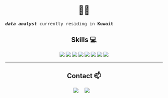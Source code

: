 <!--
**liynJ/LiynJ** is a ✨ _special_ ✨ repository because its `README.md` (this file) appears on your GitHub profile.
-->

<h1 align="center">👩‍💻</h1>

<samp align="center"><em><b>data analyst</b></em> currently residing in <b>Kuwait</b></samp>

<!--
<hr>

<div>
<h2 align="center">Currently learning 🌱</h2>
</div>
  <h4 align="center"><img src="https://img.shields.io/badge/pandas-%23150458.svg?style=for-the-badge&logo=pandas&logoColor=white"></h3>

<hr>
-->
<div>
<h2 align="center"> Skills 💻</h2>
 </div>
<p align="center">
    <img src="https://img.shields.io/badge/Power_BI-FCC624?style=for-the-badge&logo=PowerBI&logoColor=black">
    <img src="https://img.shields.io/badge/MySQL-%231572B6.svg?style=for-the-badge&logo=MySQL&logoColor=white"> 
    <img src="https://img.shields.io/badge/postgres-%23316192.svg?style=for-the-badge&logo=postgresql&logoColor=white">
   <!-- <img src="https://img.shields.io/badge/numpy-%23013243.svg?style=for-the-badge&logo=numpy&logoColor=white">
    <img src="https://img.shields.io/badge/pandas-%23150458.svg?style=for-the-badge&logo=pandas&logoColor=white">
    <img src="https://img.shields.io/badge/python-%2314354C.svg?style=for-the-badge&logo=python&logoColor=white"> -->
    <img src="https://img.shields.io/badge/Microsoft%20SQL%20Sever-CC2927?style=for-the-badge&logo=microsoft%20sql%20server&logoColor=white">
    <img src="https://img.shields.io/badge/Microsoft_Excel-217346?style=for-the-badge&logo=microsoft-excel&logoColor=white">
    <img src="https://img.shields.io/badge/Tableau-%23FF6F00.svg?style=for-the-badge&logo=Tableau&logoColor=white">
    <img src="https://img.shields.io/badge/jupyter-%23FA0F00.svg?style=for-the-badge&logo=jupyter&logoColor=white">
    <img src="https://img.shields.io/badge/VisualStudioCode-0078d7.svg?style=for-the-badge&logo=visual-studio-code&logoColor=white">    
</p>
 </div>
 
 <hr>
 <div>
 <h2 align="center">Contact 📫</h2>
 </div>
 <p align="center">
  <a target="_blank"href="https://www.linkedin.com/in/leenjankieh/"><img src="https://img.shields.io/badge/linkedin-%230077B5.svg?&style=for-the-badge&logo=linkedin&logoColor=white" /></a>&nbsp;&nbsp;&nbsp;&nbsp;
 <a href="mailto:leen.jank@gmail.com"><img src="https://img.shields.io/badge/gmail-%23D14836.svg?&style=for-the-badge&logo=gmail&logoColor=white" /></a>&nbsp;&nbsp;&nbsp;&nbsp;

</p>
